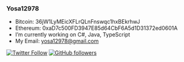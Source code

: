 ### Yosa12978

- Bitcoin: 36jW1LyMEicXFLrQLnFnswqc1hxBEkrhwJ
- Ethereum: 0xaD7c500FD3947E85d64CbF6A5d1D31372ed0601A
- I’m currently working on C#, Java, TypeScript
- My Email: yosa12978@gmail.com

[![Twitter Follow](https://img.shields.io/twitter/follow/yosaa5782?style=social)](https://twitter.com/yosaa5782)
[![GitHub followers](https://img.shields.io/github/followers/yosa12978?style=social)](https://github.com/yosa12978)
